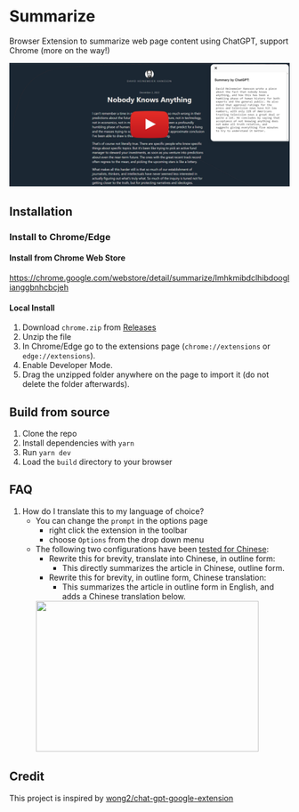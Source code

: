# Summarize

Browser Extension to summarize web page content using ChatGPT, support Chrome (more on the way!)

[![Watch the video](./public/screenshot.png)](https://www.youtube.com/watch?v=87IiZSrF9HI)

## Installation

### Install to Chrome/Edge

#### Install from Chrome Web Store

https://chrome.google.com/webstore/detail/summarize/lmhkmibdclhibdooglianggbnhcbcjeh


#### Local Install

1. Download `chrome.zip` from [Releases](https://github.com/clmnin/summarize.site/releases)
2. Unzip the file
3. In Chrome/Edge go to the extensions page (`chrome://extensions` or `edge://extensions`).
4. Enable Developer Mode.
5. Drag the unzipped folder anywhere on the page to import it (do not delete the folder afterwards).

## Build from source

1. Clone the repo
2. Install dependencies with `yarn`
3. Run `yarn dev`
4. Load the `build` directory to your browser

## FAQ
1. How do I translate this to my language of choice?
    * You can change the `prompt` in the options page
        * right click the extension in the toolbar
        * choose `Options` from the drop down menu
    * The following two configurations have been [tested for Chinese](https://github.com/clmnin/summarize.site/issues/3#issuecomment-1340885865):
        * Rewrite this for brevity, translate into Chinese, in outline form:
            * This directly summarizes the article in Chinese, outline form.
        * Rewrite this for brevity, in outline form, Chinese translation:
            * This summarizes the article in outline form in English, and adds a Chinese translation below.
        <img src="https://user-images.githubusercontent.com/17064666/206191327-b0c63b9a-9356-476e-a7aa-087176714f0c.png" width="400" height="271">


## Credit

This project is inspired by [wong2/chat-gpt-google-extension](https://github.com/wong2/chat-gpt-google-extension)
